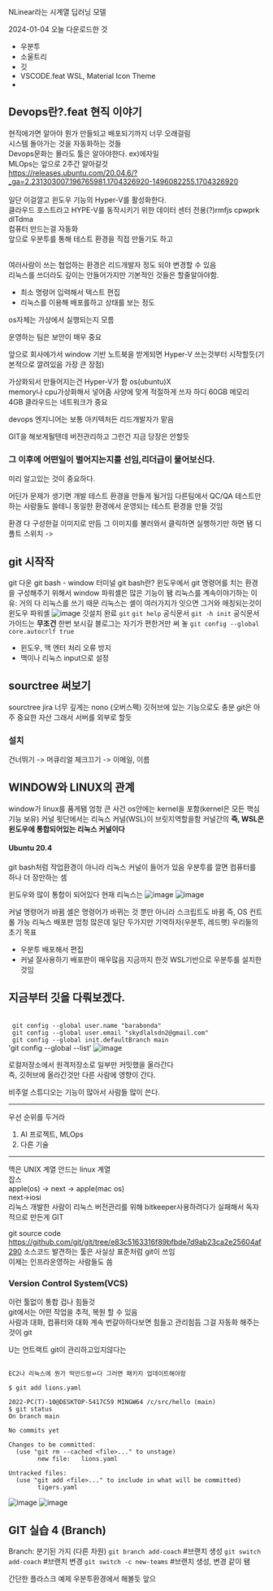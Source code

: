 NLinear라는 시계열 딥러닝 모델

2024-01-04
오늘 다운로드한 것
- 우분투
- 소울트리
- 깃
- VSCODE.feat WSL, Material Icon Theme
- 
## Devops란?.feat 현직 이야기
현직에가면 알아야
뭔가 만들되고 배포되기까지 너무 오래걸림
<br/>시스템 돌아가는 것을 자동화하는 것들
<br/>Devops문화는 몰라도 툴은 알아야한다. ex)에자일
<br/>MLOps는 앞으로 2주간 알아갈것
<br/>
https://releases.ubuntu.com/20.04.6/?_ga=2.231303007.196765981.1704326920-1496082255.1704326920
<br/>
<br/>일단 이걸깔고 윈도우 기능의 Hyper-V를 활성화한다.
<br/>클라우드 호스트라고 HYPE-V를 동작시키기 위한 데이터 센터 전용(?)rmfjs cpwprk dlTdma
<br/>컴퓨터 만드는걸 자동화
<br/>앞으로 우분투를 통해 테스트 환경을 직접 만들기도 하고

<br/>여러사람이 쓰는 협업하는 환경은 리드개발자 정도 되야 변경할 수 있음
<br/>리눅스를 쓰더라도 깊이는 안들어가지만 기본적인 것들은 할줄알아야함.
- 최소 명령어 입력해서 텍스트 편집
- 리눅스를 이용해 배포를하고 상태를 보는 정도

os자체는 가상에서 실행되는지 모름

운영하는 팀은 보안이 매우 중요

앞으로 회사에가서 window 기반 노트북을 받게되면
Hyper-V 쓰는것부터 시작할듯(기본적으로 깔려있음 가장 큰 장점)

가상화되서 만들어지는건 Hyper-V가 함 os(ubuntu)X  
memory나 cpu가상화해서 넣어줌
사양에 맞게 적절하게 쓰자
하디 60GB 메모리 4GB
클라우드는 네트워크가 중요

devops 엔지니어는
보통 아키텍처든 리드개발자가 맡음

GIT을 해보게될텐데 버전관리하고 그런건 지금 당장은 안할듯

### 그 이후에 어떤일이 벌어지는지를 선임,리더급이 물어보신다.
미리 알고있는 것이 중요하다.

어딘가 문제가 생기면
개발 테스트 환경을 만들게 될거임
다른팀에서 QC/QA 테스트만 하는 사람들도 쓸테니
동일한 환경에서 운영되는 테스트 환경을 만들 것임

환경 다 구성한걸 이미지로 만듬
그 이미지를 불러와서 클릭하면 실행하기만 하면 됌
디폴트 스위치 ->
## git 시작작
git 다운
git bash - window 터미널
git bash란?
윈도우에서 git 명령어를 치는 환경을 구성해주기 위해서
window 파워셸은 많은 기능이 됌
리눅스를 계속이야기하는 이유: 거의 다 리눅스를 쓰기 때문
리눅스는 셸이 여러가지가 잇으면
그거와 매칭되는것이 윈도우 파워셸
![image](https://github.com/barabonda/SK-AI-FLY/assets/108683454/5d17edde-e509-4718-98b0-49f3a399fd05)
깃설치 완료
`git`
`git help`
공식문서
`git -h init`
공식문서 가이드는 **무조건** 한번 보시길
블로그는 자기가 편한거만 써 놓
`git config --global core.autocrlf true`
- 윈도우, 맥 엔터 처리 오류 방지
- 맥이나 리눅스 input으로 설정
## sourctree 써보기
  sourctree jira 너무 깊게는 nono (오버스펙)
  깃허브에 있는 기능으로도 충분
git은 아주 중요한 자산
그래서 서버를 외부로 할듯
### 설치
건너뛰기 -> 머큐리얼 체크끄기 -> 이메일, 이름
## WINDOW와 LINUX의 관계
window가 linux를 품게됌 엄청 큰 사건
os안에는 kernel을 포함(kernel은 모든 핵심기능 보유)
커널 윗단에서는 리눅스 커널(WSL)이 브릿지역할을함 커널간의
**즉, WSL은 윈도우에 통합되어있는 리눅스 커널이다**
#### Ubuntu 20.4
git bash처럼 작업환경이 아니라 리눅스 커널이 들어가 있음
우분투를 깔면 컴퓨터를 하나 더 장만하는 셈

윈도우와 많이 통합이 되어있다 현재 리눅스는
![image](https://github.com/barabonda/SK-AI-FLY/assets/108683454/218136a9-cb03-48d1-aaf5-0f77a0358bf2)
![image](https://github.com/barabonda/SK-AI-FLY/assets/108683454/3e54f5f2-7c11-4461-9b86-06cd07e6438b)

커널 명령어가 바뀜
셸은 명령어가 바뀌는 것 뿐만 아니라 스크립트도 바뀜 즉, OS 컨트롤 가능
리눅스 배포판 엄청 많은데 일단 두가지만 기억하자(우분투, 레드햇)
우리들의 초기 목표
- 우분투 배포해서 편집
- 커널 잘사용하기
배포판이 매우많음
지금까지 한것
WSL기반으로 우분투를 설치한것임
## 지금부터 깃을 다뤄보겠다.

<br/>` git config --global user.name "barabonda"`
<br/>` git config --global user.email "skydlalsdn2@gmail.com"`
<br/>` git config --global init.defaultBranch main`
<br/>'git config --global --list'
![image](https://github.com/barabonda/SK-AI-FLY/assets/108683454/6245576d-e088-4d27-b8f0-ab93735e425c)

로컬저장소에서 원격저장소로 일부만 커밋했을 올라간다<br/>
즉, 깃허브에 올라간것만 다른 사람에 영향이 간다.

비주얼 스튜디오는 기능이 많아서 사람들 많이 쓴다.

---
우선 순위를 두거라
1. AI 프로젝트, MLOps
2. 다른 기술
---

맥은 UNIX 계열
안드는 linux 계열<br/>
잡스<br/>
apple(os) -> next -> apple(mac os)<br/>
next->iosi<br/>
리눅스 개발한 사람이 리눅스 버전관리를 위해 bitkeeper사용하려다가 실패해서 독자적으로 만든게 GIT<br/>

git source code
https://github.com/git/git/tree/e83c5163316f89bfbde7d9ab23ca2e25604af290
소스코드 발견하는 툴은 사실상 표준처럼 git이 쓰임<br/>
이제는 인프라운영하는 사람들도 씀<br/>
### Version Control System(VCS)
이런 툴없이 통합 겁나 힘들것<br/>
git에서는 어떤 작업을 추적, 복원 할 수 있음<br/>
사람과 대화, 컴퓨터와 대화 계속 번갈아하다보면 힘들고 관리힘듬 그걸 자동화 해주는 것이 git<br/>

U는 언트랙트 git이 관리하고있지않다는 
```2022-PC(T)-10@DESKTOP-5417C59 MINGW64 /c/src/hello (main)

EC2나 리눅스에 뭔가 딱만드렁ㅆ다 그러면 패키지 업데이트해야함

$ git add lions.yaml

2022-PC(T)-10@DESKTOP-5417C59 MINGW64 /c/src/hello (main)
$ git status
On branch main

No commits yet

Changes to be committed:
  (use "git rm --cached <file>..." to unstage)
        new file:   lions.yaml

Untracked files:
  (use "git add <file>..." to include in what will be committed)
        tigers.yaml
```
![image](https://github.com/barabonda/SK-AI-FLY/assets/108683454/572d3b55-48ac-42c3-b598-86adb177674b)
![image](https://github.com/barabonda/SK-AI-FLY/assets/108683454/b622614e-b808-4f1a-8a17-567c59045bca)

## GIT 실습 4 (Branch)
Branch: 분기된 가지 (다른 차원)
`git branch add-coach` #브랜치 생성
`git switch add-coach` #브랜치 변경
`git switch -c new-teams` #브랜치 생성, 변경 같이 됌

간단한 플라스크 예제 우분투환경에서 해볼듯 앞으
